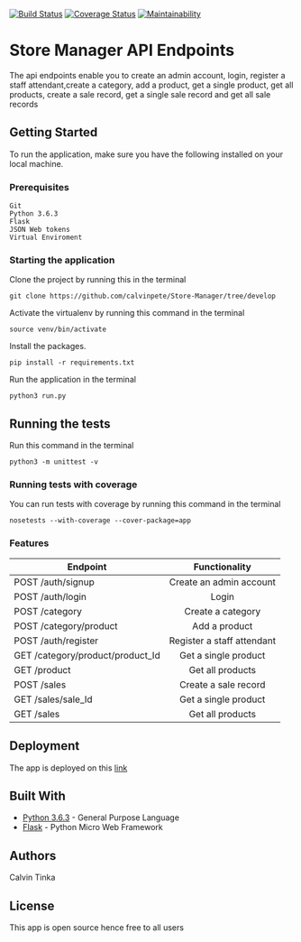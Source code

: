 

[![Build Status](https://travis-ci.org/calvinpete/Store-Manager.svg?branch=develop)](https://travis-ci.org/calvinpete/Store-Manager)    [![Coverage Status](https://coveralls.io/repos/github/calvinpete/Store-Manager/badge.svg?branch=develop)](https://coveralls.io/github/calvinpete/Store-Manager?branch=develop)      [![Maintainability](https://api.codeclimate.com/v1/badges/361fe7248d69425bf668/maintainability)](https://codeclimate.com/github/calvinpete/Store-Manager/maintainability)

# Store Manager API Endpoints

The api endpoints enable you to create an admin account, login, register a staff attendant,create a category, add a product, get a single product, get all products, create a sale record, get a single sale record and get all sale records

## Getting Started

To run the application, make sure you have the following installed on your local machine.

### Prerequisites

```
Git
Python 3.6.3
Flask
JSON Web tokens
Virtual Enviroment
```

### Starting the application

Clone the project by running this in the terminal

```
git clone https://github.com/calvinpete/Store-Manager/tree/develop
```

Activate the virtualenv by running this command in the terminal

```
source venv/bin/activate
```

Install the packages.

```
pip install -r requirements.txt
```

Run the application in the terminal

```
python3 run.py
```

## Running the tests

Run this command in the terminal

```
python3 -m unittest -v
```

### Running tests with coverage

You can run tests with coverage by running this command in the terminal

```
nosetests --with-coverage --cover-package=app
```

### Features

|               Endpoint                                        |          Functionality      |
| --------------------------------------------------------------|:---------------------------:|
| POST /auth/signup                                             | Create an admin account     |
| POST /auth/login                                              | Login                       |
| POST /category                                                | Create a category           |
| POST /category/product                                        | Add a product               |
| POST /auth/register                                           | Register a staff attendant  |
| GET /category/product/product_Id                              | Get a single product        |
| GET /product                                                  | Get all products            |
| POST /sales                                                   | Create a sale record        |
| GET /sales/sale_Id                                            | Get a single product        |
| GET /sales                                                    | Get all products            |



## Deployment

The app is deployed on this [link](https://store-manager17.herokuapp.com/)

## Built With

* [Python 3.6.3](https://www.python.org/) - General Purpose Language
* [Flask](http://flask.pocoo.org/) - Python Micro Web Framework
## Authors

Calvin Tinka

## License
This app is open source hence free to all users
